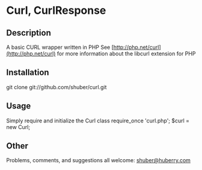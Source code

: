 Curl, CurlResponse
==================

Description
-----------

A basic CURL wrapper written in PHP
See [http://php.net/curl](http://php.net/curl) for more information about the libcurl extension for PHP


Installation
------------

git clone git://github.com/shuber/curl.git


Usage
-----

Simply require and initialize the Curl class
	require_once 'curl.php';
	$curl = new Curl;


Other
-----

Problems, comments, and suggestions all welcome: [shuber@huberry.com](mailto:shuber@huberry.com)